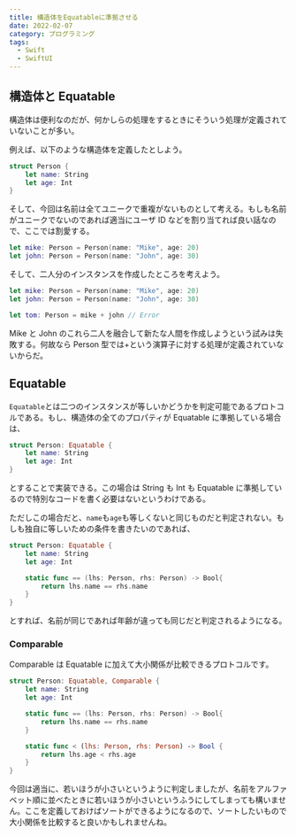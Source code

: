 ```yaml
---
title: 構造体をEquatableに準拠させる
date: 2022-02-07
category: プログラミング
tags:
  - Swift
  - SwiftUI
---
```


## 構造体と Equatable

構造体は便利なのだが、何かしらの処理をするときにそういう処理が定義されていないことが多い。

例えば、以下のような構造体を定義したとしよう。

```swift
struct Person {
    let name: String
    let age: Int
}
```

そして、今回は名前は全てユニークで重複がないものとして考える。もしも名前がユニークでないのであれば適当にユーザ ID などを割り当てれば良い話なので、ここでは割愛する。

```swift
let mike: Person = Person(name: "Mike", age: 20)
let john: Person = Person(name: "John", age: 30)
```

そして、二人分のインスタンスを作成したところを考えよう。

```swift
let mike: Person = Person(name: "Mike", age: 20)
let john: Person = Person(name: "John", age: 30)

let tom: Person = mike + john // Error
```

Mike と John のこれら二人を融合して新たな人間を作成しようという試みは失敗する。何故なら Person 型では+という演算子に対する処理が定義されていないからだ。

## Equatable

`Equatable`とは二つのインスタンスが等しいかどうかを判定可能であるプロトコルである。もし、構造体の全てのプロパティが Equatable に準拠している場合は、

```swift
struct Person: Equatable {
    let name: String
    let age: Int
}
```

とすることで実装できる。この場合は String も Int も Equatable に準拠しているので特別なコードを書く必要はないというわけである。

ただしこの場合だと、`name`も`age`も等しくないと同じものだと判定されない。もしも独自に等しいための条件を書きたいのであれば、

```swift
struct Person: Equatable {
    let name: String
    let age: Int

    static func == (lhs: Person, rhs: Person) -> Bool{
        return lhs.name == rhs.name
    }
}
```

とすれば、名前が同じであれば年齢が違っても同じだと判定されるようになる。

### Comparable

Comparable は Equatable に加えて大小関係が比較できるプロトコルです。

```swift
struct Person: Equatable, Comparable {
    let name: String
    let age: Int

    static func == (lhs: Person, rhs: Person) -> Bool{
        return lhs.name == rhs.name
    }

    static func < (lhs: Person, rhs: Person) -> Bool {
        return lhs.age < rhs.age
    }
}
```

今回は適当に、若いほうが小さいというように判定しましたが、名前をアルファベット順に並べたときに若いほうが小さいというふうにしてしまっても構いません。ここを定義しておけばソートができるようになるので、ソートしたいもので大小関係を比較すると良いかもしれませんね。
